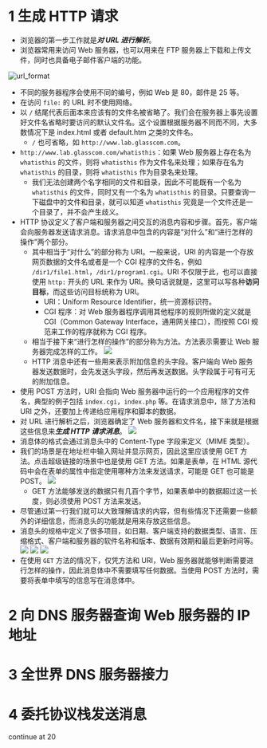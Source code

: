 # 1 生成 HTTP 请求
- 浏览器的第一步工作就是***对 URL 进行解析***。
- 浏览器常用来访问 Web 服务器，也可以用来在 FTP 服务器上下载和上传文件，同时也具备电子邮件客户端的功能。

![url_format](src/url_format.png)
- 不同的服务器程序会使用不同的编号，例如 Web 是 80，邮件是 25 等。
- 在访问 `file:` 的 URL 时不使用网络。
- 以 `/` 结尾代表后面本来应该有的文件名被省略了。我们会在服务器上事先设置好文件名省略时要访问的默认文件名。这个设置根据服务器不同而不同，大多数情况下是 index.html 或者 default.htm 之类的文件名。
    - `/` 也可省略，如 `http://www.lab.glasscom.com`。
- `http://www.lab.glasscom.com/whatisthis`：如果 Web 服务器上存在名为 `whatisthis` 的文件，则将 `whatisthis` 作为文件名来处理；如果存在名为 `whatisthis` 的目录，则将 `whatisthis` 作为目录名来处理。
    - 我们无法创建两个名字相同的文件和目录，因此不可能既有一个名为 `whatisthis` 的文件，同时又有一个名为 `whatisthis` 的目录。只要查询一下磁盘中的文件和目录，就可以知道 `whatisthis` 究竟是一个文件还是一个目录了，并不会产生歧义。
- HTTP 协议定义了客户端和服务器之间交互的消息内容和步骤。首先，客户端会向服务器发送请求消息。请求消息中包含的内容是“对什么”和“进行怎样的操作”两个部分。
    - 其中相当于“对什么”的部分称为 URI。一般来说，URI 的内容是一个存放网页数据的文件名或者是一个 CGI 程序的文件名，例如 `/dir1/file1.html`，`/dir1/program1.cgi`。URI 不仅限于此，也可以直接使用 `http:` 开头的 URL 来作为 URI。换句话说就是，这里可以写各种**访问目标**，而这些访问目标统称为 URI。
        - URI：Uniform Resource Identifier，统一资源标识符。
        - CGI 程序：对 Web 服务器程序调用其他程序的规则所做的定义就是 CGI（Common Gateway Interface，通用网关接口），而按照 CGI 规范来工作的程序就称为 CGI 程序。
    - 相当于接下来“进行怎样的操作”的部分称为方法。方法表示需要让 Web 服务器完成怎样的工作。
        ![](src/http_methods.png)
    - HTTP 消息中还有一些用来表示附加信息的头字段。客户端向 Web 服务器发送数据时，会先发送头字段，然后再发送数据。头字段属于可有可无的附加信息。
- 使用 POST 方法时，URI 会指向 Web 服务器中运行的一个应用程序的文件名，典型的例子包括 `index.cgi`，`index.php` 等。在请求消息中，除了方法和 URI 之外，还要加上传递给应用程序和脚本的数据。
- 对 URL 进行解析之后，浏览器确定了 Web 服务器和文件名，接下来就是根据这些信息来***生成 HTTP 请求消息***。
![](src/HTTP_msg.png)
- 消息体的格式会通过消息头中的 Content-Type 字段来定义（MIME 类型）。
- 我们的场景是在地址栏中输入网址并显示网页，因此这里应该使用 GET 方法。点击超级链接的场景中也是使用 GET 方法。如果是表单，在 HTML 源代码中会在表单的属性中指定使用哪种方法来发送请求，可能是 GET 也可能是 POST。
    ![](src/GET_POST.png)
    - GET 方法能够发送的数据只有几百个字节，如果表单中的数据超过这一长度，则必须使用 POST 方法来发送。
- 尽管通过第一行我们就可以大致理解请求的内容，但有些情况下还需要一些额外的详细信息，而消息头的功能就是用来存放这些信息。
- 消息头的规格中定义了很多项目，如日期、客户端支持的数据类型、语言、压缩格式、客户端和服务器的软件名称和版本、数据有效期和最后更新时间等。
    ![](src/HTTP_headers_1.png)
    ![](src/HTTP_headers_2.png)
    ![](src/HTTP_headers_3.png)
- 在使用 `GET` 方法的情况下，仅凭方法和 URI，Web 服务器就能够判断需要进行怎样的操作，因此消息体中不需要填写任何数据。当使用 POST 方法时，需要将表单中填写的信息写在消息体中。
# 2 向 DNS 服务器查询 Web 服务器的 IP 地址
# 3 全世界 DNS 服务器接力
# 4 委托协议栈发送消息
continue at 20